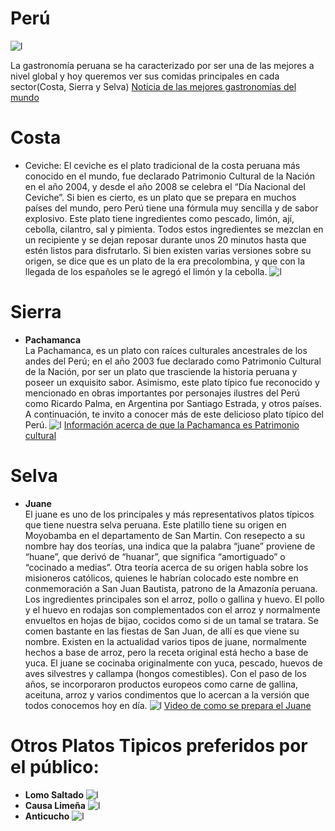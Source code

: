 # Perú          
![l](https://st3.depositphotos.com/19462672/31659/v/600/depositphotos_316590088-stock-illustration-realistic-waving-flag-of-the.jpg)

La gastronomía peruana se ha caracterizado por ser una de las mejores a nivel global y hoy queremos ver sus comidas principales en cada sector(Costa, Sierra y Selva)
[Noticia de las mejores gastronomías del mundo](https://www.infobae.com/tendencias/2023/07/16/cuales-son-los-9-mejores-destinos-gastronomicos-del-mundo-segun-national-geographic/)
# Costa
* Ceviche:
El ceviche es el plato tradicional de la costa peruana más conocido en el mundo, fue declarado Patrimonio Cultural de la Nación en el año 2004, y desde el año 2008 se celebra el “Día Nacional del Ceviche”.
Si bien es cierto, es un plato que se prepara en muchos países del mundo, pero Perú tiene una fórmula muy sencilla y de sabor explosivo.
Este plato tiene ingredientes como pescado, limón, ají, cebolla, cilantro, sal y pimienta. Todos estos ingredientes se mezclan en un recipiente y se dejan reposar durante unos 20 minutos hasta que estén listos para disfrutarlo.
Si bien existen varias versiones sobre su origen, se dice que es un plato de la era precolombina, y que con la llegada de los españoles se le agregó el limón y la cebolla.
![l](https://arteperuano.com.pe/images/2021/12/26/cebiche.jpg)
# Sierra
* **Pachamanca**\
La Pachamanca, es un plato con raíces culturales ancestrales de los andes del Perú; en el año 2003 fue declarado como Patrimonio Cultural de la Nación, por ser un plato que trasciende la historia peruana y poseer un exquisito sabor. Asimismo, este plato típico fue reconocido y mencionado en obras importantes por personajes ilustres del Perú como Ricardo Palma, en Argentina por Santiago Estrada, y otros países. A continuación, te invito a conocer más de este delicioso plato típico del Perú.
![l](https://www.anderratravel.com/blog/imagenes/213.jpg)
[Información acerca de que la Pachamanca es Patrimonio cultural](https://www.gob.pe/institucion/midagri/noticias/341395-dia-de-la-pachamanca-agricultura-familiar-provee-de-principales-insumos-en-la-preparacion-del-plato-ancestral-peruano)
# Selva
* **Juane**\
El juane es uno de los principales y más representativos platos típicos que tiene nuestra selva peruana. Este platillo tiene su origen en Moyobamba en el departamento de San Martin. Con resepecto a su nombre hay dos teorías, una indica que la palabra “juane” proviene de “huane”, que derivó de “huanar”, que significa “amortiguado” o “cocinado a medias”. Otra teoría acerca de su origen habla sobre los misioneros católicos, quienes le habrían colocado este nombre en conmemoración a San Juan Bautista, patrono de la Amazonía peruana. Los ingredientes principales son el arroz, pollo o gallina y huevo. El pollo y el huevo en rodajas son complementados con el arroz y normalmente envueltos en hojas de bijao, cocidos como si de un tamal se tratara. Se comen bastante en las fiestas de San Juan, de allí es que viene su nombre. Existen en la actualidad varios tipos de juane, normalmente hechos a base de arroz, pero la receta original está hecho a base de yuca. El juane se cocinaba originalmente con yuca, pescado, huevos de aves silvestres y callampa (hongos comestibles). Con el paso de los años, se incorporaron productos europeos como carne de gallina, aceituna, arroz y varios condimentos que lo acercan a la versión que todos conocemos hoy en día.
![l](https://www.anderratravel.com/blog/imagenes/196.jpg)
[Video de como se prepara el Juane](https://www.youtube.com/watch?v=o-j1dYqlZ2M)
# Otros Platos Tipicos preferidos por el público:
* **Lomo Saltado**
![l](https://www.gourmet.cl/wp-content/uploads/2012/07/lomo-saltado-picante.jpg)
* **Causa Limeña**
![l](https://cdn0.recetasgratis.net/es/posts/8/6/2/causa_limena_31268_600.webp)
* **Anticucho**
![l](https://www.cocinista.es/download/bancorecursos/recetas/receta-anticuchos-peruanos.jpg)

